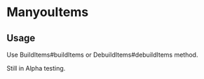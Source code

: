 # ManyouItems

## Usage
Use BuildItems#buildItems or DebuildItems#debuildItems method.

Still in Alpha testing.
